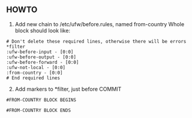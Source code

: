 ## HOWTO

1. Add new chain to /etc/ufw/before.rules, named from-country
Whole block should look like:

```
# Don't delete these required lines, otherwise there will be errors
*filter
:ufw-before-input - [0:0]
:ufw-before-output - [0:0]
:ufw-before-forward - [0:0]
:ufw-not-local - [0:0]
:from-country - [0:0]
# End required lines
```

2. Add markers to *filter, just before COMMIT
```
#FROM-COUNTRY BLOCK BEGINS

#FROM-COUNTRY BLOCK ENDS
```